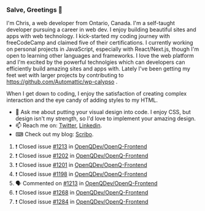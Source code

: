 ### Salve, Greetings 👋

I'm Chris, a web developer from Ontario, Canada. I'm a self-taught developer pursuing a career in web dev. I enjoy building beautiful sites and apps with web technology.
I kick-started my coding journey with freeCodeCamp and claimed five of their certifications.  I currently working on personal projects in JavaScript, especially with React/Next.js, though I'm open to learning other languages and frameworks. I love the web platform and I'm excited by the powerful technolgies which can developers can efficiently build amazing sites and apps with. Lately I've been getting my feet wet with larger projects by contributing to https://github.com/Automattic/wp-calypso .

When I get down to coding, I enjoy the satisfaction of creating complex interaction and the eye candy of adding styles to my HTML. 

- 💬 Ask me about putting your visual design into code. I enjoy CSS, but design isn't my strength, so I'd love to implement your amazing design.
- 📫 Reach me on: [Twitter](https://twitter.com/Christo28120856), [Linkedin](https://www.linkedin.com/in/christopher-stevers-07b9a5204/).
- ⌨ Check out my blog: [Scribo](https://christopherstevers.cf).
<!--
**Christopher-Stevers/Christopher-Stevers** is a ✨ _special_ ✨ repository because its `README.md` (this file) appears on your GitHub profile.

Here are some ideas to get you started:

- 🔭 I’m currently working on ...
- 🌱 I’m currently learning ...
- 👯 I’m looking to collaborate on ...
- 🤔 I’m looking for help with ...
- 😄 Pronouns: ...
- ⚡ Fun fact: ...
-->

<!--START_SECTION:activity-->
1. ❗️ Closed issue [#1213](https://github.com/OpenQDev/OpenQ-Frontend/issues/1213) in [OpenQDev/OpenQ-Frontend](https://github.com/OpenQDev/OpenQ-Frontend)
2. ❗️ Closed issue [#1202](https://github.com/OpenQDev/OpenQ-Frontend/issues/1202) in [OpenQDev/OpenQ-Frontend](https://github.com/OpenQDev/OpenQ-Frontend)
3. ❗️ Closed issue [#1201](https://github.com/OpenQDev/OpenQ-Frontend/issues/1201) in [OpenQDev/OpenQ-Frontend](https://github.com/OpenQDev/OpenQ-Frontend)
4. ❗️ Closed issue [#1198](https://github.com/OpenQDev/OpenQ-Frontend/issues/1198) in [OpenQDev/OpenQ-Frontend](https://github.com/OpenQDev/OpenQ-Frontend)
5. 🗣 Commented on [#1213](https://github.com/OpenQDev/OpenQ-Frontend/issues/1213) in [OpenQDev/OpenQ-Frontend](https://github.com/OpenQDev/OpenQ-Frontend)
6. ❗️ Closed issue [#1268](https://github.com/OpenQDev/OpenQ-Frontend/issues/1268) in [OpenQDev/OpenQ-Frontend](https://github.com/OpenQDev/OpenQ-Frontend)
7. ❗️ Closed issue [#1284](https://github.com/OpenQDev/OpenQ-Frontend/issues/1284) in [OpenQDev/OpenQ-Frontend](https://github.com/OpenQDev/OpenQ-Frontend)
<!--END_SECTION:activity-->
